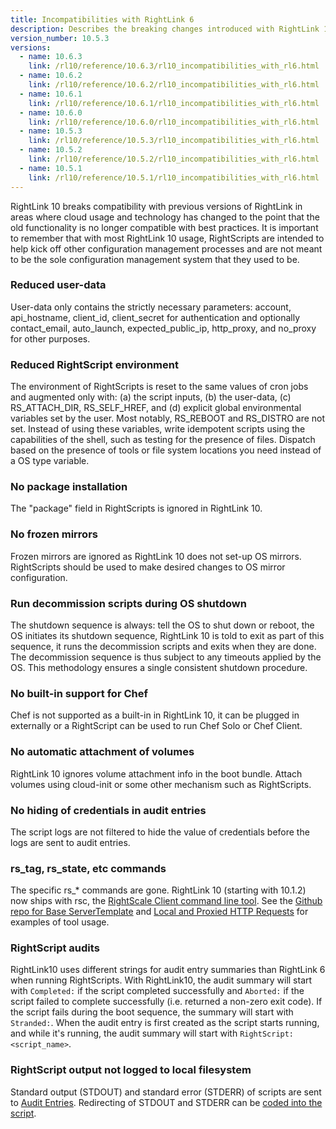 ```yaml
---
title: Incompatibilities with RightLink 6
description: Describes the breaking changes introduced with RightLink 10 including incompatibilities with RightLink 6.
version_number: 10.5.3
versions:
  - name: 10.6.3
    link: /rl10/reference/10.6.3/rl10_incompatibilities_with_rl6.html
  - name: 10.6.2
    link: /rl10/reference/10.6.2/rl10_incompatibilities_with_rl6.html
  - name: 10.6.1
    link: /rl10/reference/10.6.1/rl10_incompatibilities_with_rl6.html
  - name: 10.6.0
    link: /rl10/reference/10.6.0/rl10_incompatibilities_with_rl6.html
  - name: 10.5.3
    link: /rl10/reference/10.5.3/rl10_incompatibilities_with_rl6.html
  - name: 10.5.2
    link: /rl10/reference/10.5.2/rl10_incompatibilities_with_rl6.html
  - name: 10.5.1
    link: /rl10/reference/10.5.1/rl10_incompatibilities_with_rl6.html
---
```


RightLink 10 breaks compatibility with previous versions of RightLink in areas where cloud usage and technology has changed to the point that the old functionality is no longer compatible with best practices. It is important to remember that with most RightLink 10 usage, RightScripts are intended to help kick off other configuration management processes and are not meant to be the sole configuration management system that they used to be.

### Reduced user-data
User-data only contains the strictly necessary parameters: account, api_hostname, client_id, client_secret for authentication and optionally contact_email, auto_launch, expected_public_ip, http_proxy, and no_proxy for other purposes.

### Reduced RightScript environment
The environment of RightScripts is reset to the same values of cron jobs and augmented only with: (a) the script inputs, (b) the user-data, (c) RS_ATTACH_DIR, RS_SELF_HREF, and (d) explicit global environmental variables set by the user. Most notably, RS_REBOOT and RS_DISTRO are not set. Instead of using these variables, write idempotent scripts using the capabilities of the shell, such as testing for the presence of files. Dispatch based on the presence of tools or file system locations you need instead of a OS type variable.

### No package installation
The "package" field in RightScripts is ignored in RightLink 10.

### No frozen mirrors
Frozen mirrors are ignored as RightLink 10 does not set-up OS mirrors. RightScripts should be used to make desired changes to OS mirror configuration.

### Run decommission scripts during OS shutdown
The shutdown sequence is always: tell the OS to shut down or reboot, the OS initiates its shutdown sequence, RightLink 10 is told to exit as part of this sequence, it runs the decommission scripts and exits when they are done. The decommission sequence is thus subject to any timeouts applied by the OS. This methodology ensures a single consistent shutdown procedure.

### No built-in support for Chef
Chef is not supported as a built-in in RightLink 10, it can be plugged in externally or a RightScript can be used to run Chef Solo or Chef Client.

### No automatic attachment of volumes
RightLink 10 ignores volume attachment info in the boot bundle. Attach volumes using cloud-init or some other mechanism such as RightScripts.

### No hiding of credentials in audit entries
The script logs are not filtered to hide the value of credentials before the logs are sent to audit entries.

### rs_tag, rs_state, etc commands
The specific rs_* commands are gone. RightLink 10 (starting with 10.1.2) now ships with rsc, the [RightScale Client command line tool](https://github.com/rightscale/rsc/tree/master). See the [Github repo for Base ServerTemplate](https://github.com/rightscale/rightlink_scripts) and [Local and Proxied HTTP Requests](rl10_local_and_proxied_http_requests.html) for examples of tool usage.

### RightScript audits
RightLink10 uses different strings for audit entry summaries than RightLink 6 when running RightScripts. With RightLink10, the audit summary will start with `Completed:` if the script completed successfully and `Aborted:` if the script failed to complete successfully (i.e. returned a non-zero exit code). If the script fails during the boot sequence, the summary will start with `Stranded:`. When the audit entry is first created as the script starts running, and while it's running, the audit summary will start with `RightScript: <script_name>`.

### RightScript output not logged to local filesystem
Standard output (STDOUT) and standard error (STDERR) of scripts are sent to [Audit Entries](/cm/dashboard/reports/audit_entries/). Redirecting of STDOUT and STDERR can be [coded into the script](rl10_script_execution.html#background-script-standard-output--stdout--and-standard-error--stderr-).
